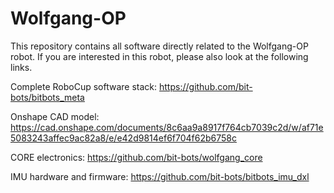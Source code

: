 # Wolfgang-OP
This repository contains all software directly related to the Wolfgang-OP robot.
If you are interested in this robot, please also look at the following links.

Complete RoboCup software stack: https://github.com/bit-bots/bitbots_meta

Onshape CAD model: https://cad.onshape.com/documents/8c6aa9a8917f764cb7039c2d/w/af71e5083243affec9ac82a8/e/e42d9814ef6f704f62b6758c

CORE electronics: https://github.com/bit-bots/wolfgang_core

IMU hardware and firmware: https://github.com/bit-bots/bitbots_imu_dxl
